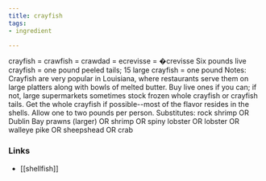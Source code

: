 ```yaml
---
title: crayfish
tags:
- ingredient

---
```

crayfish = crawfish = crawdad = ecrevisse = �crevisse Six pounds live crayfish = one pound peeled tails; 15 large crayfish = one pound Notes: Crayfish are very popular in Louisiana, where restaurants serve them on large platters along with bowls of melted butter. Buy live ones if you can; if not, large supermarkets sometimes stock frozen whole crayfish or crayfish tails. Get the whole crayfish if possible--most of the flavor resides in the shells. Allow one to two pounds per person. Substitutes: rock shrimp OR Dublin Bay prawns (larger) OR shrimp OR spiny lobster OR lobster OR walleye pike OR sheepshead OR crab

### Links

* [[shellfish]]
